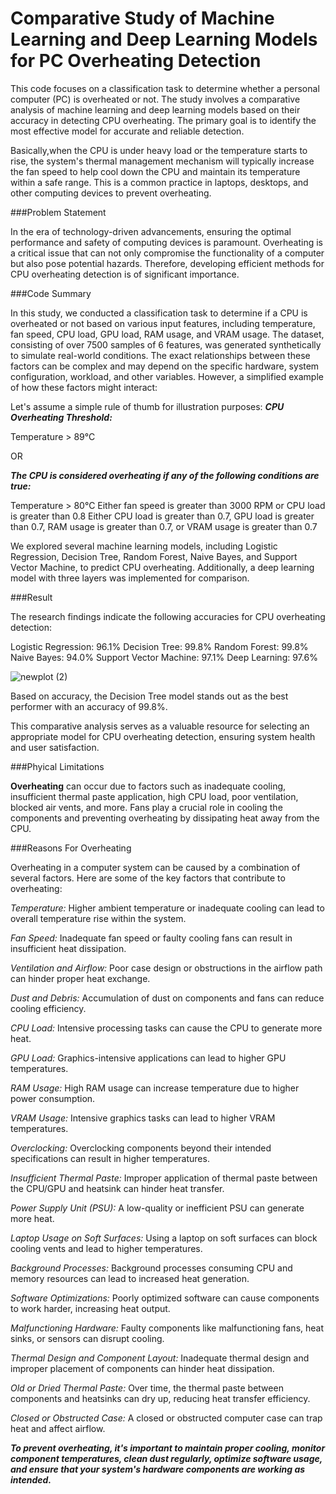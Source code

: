 # Comparative Study of Machine Learning and Deep Learning Models for PC Overheating Detection

This code focuses on a classification task to determine whether a personal computer (PC) is overheated or not. The study involves a comparative analysis of machine learning and deep learning models based on their accuracy in detecting CPU overheating. The primary goal is to identify the most effective model for accurate and reliable detection.

Basically,when the CPU is under heavy load or the temperature starts to rise, the system's thermal management mechanism will typically increase the fan speed to help cool down the CPU and maintain its temperature within a safe range. This is a common practice in laptops, desktops, and other computing devices to prevent overheating.

###Problem Statement

In the era of technology-driven advancements, ensuring the optimal performance and safety of computing devices is paramount. Overheating is a critical issue that can not only compromise the functionality of a computer but also pose potential hazards. Therefore, developing efficient methods for CPU overheating detection is of significant importance.

###Code Summary

In this study, we conducted a classification task to determine if a CPU is overheated or not based on various input features, including temperature, fan speed, CPU load, GPU load, RAM usage, and VRAM usage. The dataset, consisting of over 7500 samples of 6 features, was generated synthetically to simulate real-world conditions.
The exact relationships between these factors can be complex and may depend on the specific hardware, system configuration, workload, and other variables. However, a simplified example of how these factors might interact:

Let's assume a simple rule of thumb for illustration purposes:
***CPU Overheating Threshold:***

Temperature > 89°C

OR

***The CPU is considered overheating if any of the following conditions are true:***

Temperature > 80°C
Either fan speed is greater than 3000 RPM or CPU load is greater than 0.8
Either CPU load is greater than 0.7, GPU load is greater than 0.7, RAM usage is greater than 0.7, or VRAM usage is greater than 0.7

We explored several machine learning models, including Logistic Regression, Decision Tree, Random Forest, Naive Bayes, and Support Vector Machine, to predict CPU overheating. Additionally, a deep learning model with three layers was implemented for comparison.

###Result

The research findings indicate the following accuracies for CPU overheating detection:

Logistic Regression: 96.1%
Decision Tree: 99.8%
Random Forest: 99.8%
Naive Bayes: 94.0%
Support Vector Machine: 97.1%
Deep Learning: 97.6%

![newplot (2)](https://github.com/Ashwath0102/Comparative-Study-of-Machine-Learning-and-Deep-Learning-Models-for-PC-Overheating-Detection/assets/59199696/fd552e2d-90fe-4e7f-9119-b05eca76a905)

Based on accuracy, the Decision Tree model stands out as the best performer with an accuracy of 99.8%.

This comparative analysis serves as a valuable resource for selecting an appropriate model for CPU overheating detection, ensuring system health and user satisfaction.

###Phyical Limitations

**Overheating** can occur due to factors such as inadequate cooling, insufficient thermal paste application, high CPU load, poor ventilation, blocked air vents, and more. Fans play a crucial role in cooling the components and preventing overheating by dissipating heat away from the CPU.

###Reasons For Overheating

Overheating in a computer system can be caused by a combination of several factors. Here are some of the key factors that contribute to overheating:

*Temperature:*
Higher ambient temperature or inadequate cooling can lead to overall temperature rise within the system.

*Fan Speed:*
Inadequate fan speed or faulty cooling fans can result in insufficient heat dissipation.

*Ventilation and Airflow:*
Poor case design or obstructions in the airflow path can hinder proper heat exchange.

*Dust and Debris:*
Accumulation of dust on components and fans can reduce cooling efficiency.

*CPU Load:*
Intensive processing tasks can cause the CPU to generate more heat.

*GPU Load:*
Graphics-intensive applications can lead to higher GPU temperatures.

*RAM Usage:*
High RAM usage can increase temperature due to higher power consumption.

*VRAM Usage:*
Intensive graphics tasks can lead to higher VRAM temperatures.

*Overclocking:*
Overclocking components beyond their intended specifications can result in higher temperatures.

*Insufficient Thermal Paste:*
Improper application of thermal paste between the CPU/GPU and heatsink can hinder heat transfer.

*Power Supply Unit (PSU):*
A low-quality or inefficient PSU can generate more heat.

*Laptop Usage on Soft Surfaces:*
Using a laptop on soft surfaces can block cooling vents and lead to higher temperatures.

*Background Processes:*
Background processes consuming CPU and memory resources can lead to increased heat generation.

*Software Optimizations:*
Poorly optimized software can cause components to work harder, increasing heat output.

*Malfunctioning Hardware:*
Faulty components like malfunctioning fans, heat sinks, or sensors can disrupt cooling.

*Thermal Design and Component Layout:*
Inadequate thermal design and improper placement of components can hinder heat dissipation.

*Old or Dried Thermal Paste:*
Over time, the thermal paste between components and heatsinks can dry up, reducing heat transfer efficiency.

*Closed or Obstructed Case:*
A closed or obstructed computer case can trap heat and affect airflow.

***To prevent overheating, it's important to maintain proper cooling, monitor component temperatures, clean dust regularly, optimize software usage, and ensure that your system's hardware components are working as intended.***
